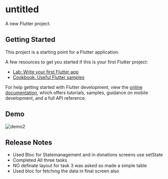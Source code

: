 # untitled

A new Flutter project.

## Getting Started

This project is a starting point for a Flutter application.

A few resources to get you started if this is your first Flutter project:

- [Lab: Write your first Flutter app](https://docs.flutter.dev/get-started/codelab)
- [Cookbook: Useful Flutter samples](https://docs.flutter.dev/cookbook)

For help getting started with Flutter development, view the
[online documentation](https://docs.flutter.dev/), which offers tutorials,
samples, guidance on mobile development, and a full API reference.

## Demo
![demo2](https://user-images.githubusercontent.com/76211430/182038021-64271550-d3e9-424e-9a7f-e3d366b41c6a.gif)


## Release Notes
- Used Bloc for Statemanagement and in donations screens use setState
- Completed All three tasks
- NO definate layout for task 3 was asked so made a simple table
- Used bloc for fetching the data in final screen also
